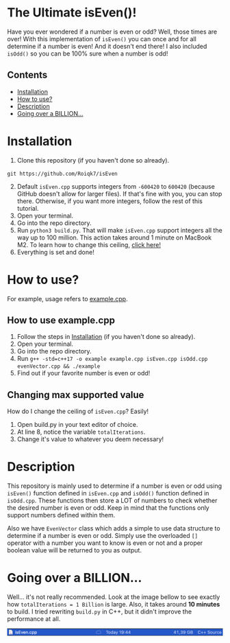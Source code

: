 # The Ultimate isEven()!

Have you ever wondered if a number is even or odd? Well, those times are over! With this implementation of `isEven()` you can once and for all determine if a number is even! And it doesn't end there! I also included `isOdd()` so you can be 100% sure when a number is odd!

## Contents
* [Installation](#Installation)
* [How to use?](#HowToUse)
* [Description](#Description)
* [Going over a BILLION...](#TheTruth)

# Installation <a name="Installation"></a>

1. Clone this repository (if you haven't done so already).
```
git https://github.com/Roiqk7/isEven
```
2. Default `isEven.cpp` supports integers from `-600420` to `600420` (because GitHub doesn't allow for larger files). If that's fine with you, you can stop there. Otherwise, if you want more integers, follow the rest of this tutorial.
3. Open your terminal.
4. Go into the repo directory.
5. Run `python3 build.py`. That will make `isEven.cpp` support integers all the way up to 100 million. This action takes around 1 minute on MacBook M2. To learn how to change this ceiling, [click here!](#ChangingMaxSupportedValue)
6. Everything is set and done!

# How to use? <a name="HowToUse"></a>

For example, usage refers to [example.cpp](src/example.cpp).

## How to use example.cpp

1. Follow the steps in [Installation](#Installation) (if you haven't done so already).
2. Open your terminal.
3. Go into the repo directory.
4. Run `g++ -std=c++17 -o example example.cpp isEven.cpp isOdd.cpp evenVector.cpp && ./example`
5. Find out if your favorite number is even or odd!

## Changing max supported value <a name="ChangingMaxSupportedValue"></a>

How do I change the ceiling of `isEven.cpp`? Easily!

1. Open build.py in your text editor of choice.
2. At line 8, notice the variable `totalIterations`.
3. Change it's value to whatever you deem necessary!

# Description <a name="Description"></a>

This repository is mainly used to determine if a number is even or odd using `isEven()` function defined in `isEven.cpp` and `isOdd()` function defined in `isOdd.cpp`. These functions then store a LOT of numbers to check whether the desired number is even or odd. Keep in mind that the functions only support numbers defined within them.

Also we have `EvenVector` class which adds a simple to use data structure to determine if a number is even or odd. Simply use the overloaded `[]` operator with a number you want to know is even or not and a proper boolean value will be returned to you as output.

# Going over a BILLION... <a name="TheTruth"></a>

Well... it's not really recommended. Look at the image bellow to see exactly how `totalIterations = 1 Billion` is large. Also, it takes around **10 minutes** to build. I tried rewriting `build.py` in C++, but it didn't improve the performance at all.

![Startup](https://github.com/Roiqk7/isEven/blob/main/.github/billionFileSize.png?raw=true)

